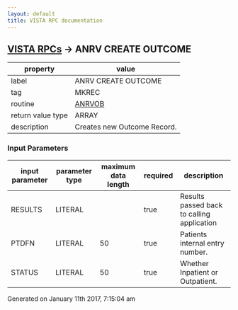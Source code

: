 ```yaml
---
layout: default
title: VISTA RPC documentation
---
```




## [VISTA RPCs](TableOfContent.md) &#8594; ANRV CREATE OUTCOME 

 property | value 
--- | --- 
 label | ANRV CREATE OUTCOME
 tag | MKREC
 routine | [ANRVOB](http://code.osehra.org/dox/Routine_ANRVOB_source.html)
 return value type | ARRAY
 description | Creates new Outcome Record.

### Input Parameters

| input parameter | parameter type | maximum data length | required | description | 
| --- | --- | --- | --- | --- | 
| RESULTS | LITERAL |  | true | Results passed back to calling application | 
| PTDFN | LITERAL | 50 | true | Patients internal entry number. | 
| STATUS | LITERAL | 50 | true | Whether Inpatient or Outpatient. | 




 Generated on January 11th 2017, 7:15:04 am